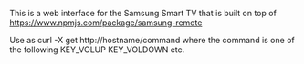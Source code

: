 This is a web interface for the Samsung Smart TV that is built on
top of https://www.npmjs.com/package/samsung-remote

Use as
  curl -X get http://hostname/command
where the command is one of the following
  KEY_VOLUP
  KEY_VOLDOWN
  etc.
